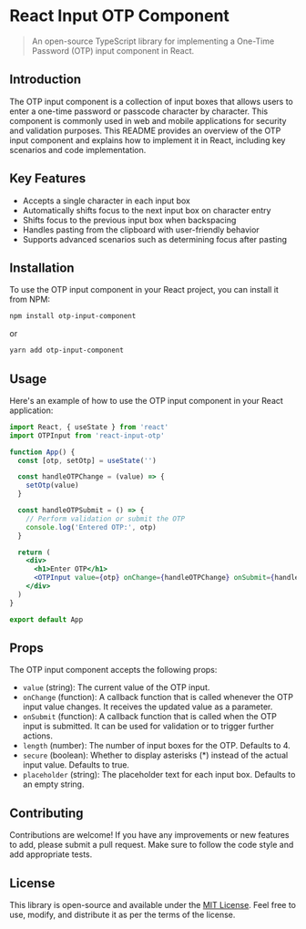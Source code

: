 # React Input OTP Component

> An open-source TypeScript library for implementing a One-Time Password (OTP) input component in React.

## Introduction

The OTP input component is a collection of input boxes that allows users to enter a one-time password or passcode character by character. This component is commonly used in web and mobile applications for security and validation purposes. This README provides an overview of the OTP input component and explains how to implement it in React, including key scenarios and code implementation.

## Key Features

- Accepts a single character in each input box
- Automatically shifts focus to the next input box on character entry
- Shifts focus to the previous input box when backspacing
- Handles pasting from the clipboard with user-friendly behavior
- Supports advanced scenarios such as determining focus after pasting

## Installation

To use the OTP input component in your React project, you can install it from NPM:

```bash
npm install otp-input-component
```

or

```bash
yarn add otp-input-component
```

## Usage

Here's an example of how to use the OTP input component in your React application:

```jsx
import React, { useState } from 'react'
import OTPInput from 'react-input-otp'

function App() {
  const [otp, setOtp] = useState('')

  const handleOTPChange = (value) => {
    setOtp(value)
  }

  const handleOTPSubmit = () => {
    // Perform validation or submit the OTP
    console.log('Entered OTP:', otp)
  }

  return (
    <div>
      <h1>Enter OTP</h1>
      <OTPInput value={otp} onChange={handleOTPChange} onSubmit={handleOTPSubmit} />
    </div>
  )
}

export default App
```

## Props

The OTP input component accepts the following props:

- `value` (string): The current value of the OTP input.
- `onChange` (function): A callback function that is called whenever the OTP input value changes. It receives the updated value as a parameter.
- `onSubmit` (function): A callback function that is called when the OTP input is submitted. It can be used for validation or to trigger further actions.
- `length` (number): The number of input boxes for the OTP. Defaults to 4.
- `secure` (boolean): Whether to display asterisks (\*) instead of the actual input value. Defaults to true.
- `placeholder` (string): The placeholder text for each input box. Defaults to an empty string.

## Contributing

Contributions are welcome! If you have any improvements or new features to add, please submit a pull request. Make sure to follow the code style and add appropriate tests.

## License

This library is open-source and available under the [MIT License](https://opensource.org/licenses/MIT). Feel free to use, modify, and distribute it as per the terms of the license.
